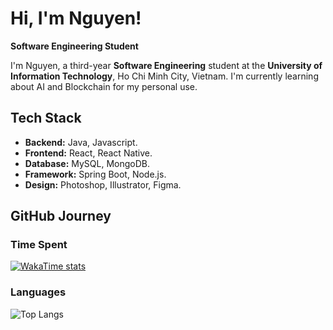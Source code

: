 # Hi, I'm Nguyen!  

**Software Engineering Student**  

I'm Nguyen, a third-year **Software Engineering** student at the **University of Information Technology**, Ho Chi Minh City, Vietnam. I'm currently learning about AI and Blockchain for my personal use.  

## Tech Stack 
- **Backend:** Java, Javascript. 
- **Frontend:** React, React Native.
- **Database:** MySQL, MongoDB.
- **Framework:** Spring Boot, Node.js. 
- **Design:** Photoshop, Illustrator, Figma.  

## GitHub Journey  

### Time Spent  
[![WakaTime stats](https://github-readme-stats.vercel.app/api/wakatime?username=NguyenIsHere&layout=compact&theme=dracula)](https://github.com/anuraghazra/github-readme-stats)  

### Languages  
![Top Langs](https://github-readme-stats.vercel.app/api/top-langs/?username=NguyenIsHere&layout=compact&theme=dracula&langs_count=8)  
